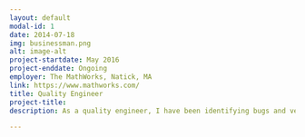 ```yaml
---
layout: default
modal-id: 1
date: 2014-07-18
img: businessman.png
alt: image-alt
project-startdate: May 2016
project-enddate: Ongoing
employer: The MathWorks, Natick, MA
link: https://www.mathworks.com/
title: Quality Engineer
project-title: 
description: As a quality engineer, I have been identifying bugs and verifying bug fixes for the core MATLAB Toolbox functions. I also develop Automated Test Suites based on MATLAB Unit Testing Framework for MATLAB Datastores and Tall Arrays. I perform hands-on testing of Big Data and MATLAB Toolbox functions across Mac, Linux and Windows platforms. In addition, I assist improving performance of Big Data functions by developing Performance Test Suites.

---
```

